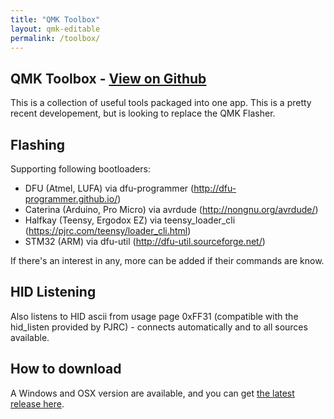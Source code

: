 ```yaml
---
title: "QMK Toolbox"
layout: qmk-editable
permalink: /toolbox/
---
```

## QMK Toolbox - [View on Github](https://github.com/qmk/qmk_toolbox)

This is a collection of useful tools packaged into one app. This is a pretty recent developement, but is looking to replace the QMK Flasher.

## Flashing

Supporting following bootloaders:
 - DFU (Atmel, LUFA) via dfu-programmer (http://dfu-programmer.github.io/)
 - Caterina (Arduino, Pro Micro) via avrdude (http://nongnu.org/avrdude/)
 - Halfkay (Teensy, Ergodox EZ) via teensy_loader_cli (https://pjrc.com/teensy/loader_cli.html)
 - STM32 (ARM) via dfu-util (http://dfu-util.sourceforge.net/)
 
If there's an interest in any, more can be added if their commands are know.
 
## HID Listening
 
Also listens to HID ascii from usage page 0xFF31 (compatible with the hid_listen provided by PJRC) - connects automatically and to all sources available.

## How to download

A Windows and OSX version are available, and you can get [the latest release here](https://github.com/qmk/qmk_toolbox/releases).
